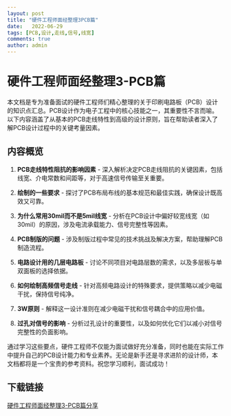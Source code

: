 ```yaml
---
layout: post
title: "硬件工程师面经整理3PCB篇"
date:   2022-06-29
tags: [PCB,设计,走线,信号,线宽]
comments: true
author: admin
---
```

# 硬件工程师面经整理3-PCB篇

本文档是专为准备面试的硬件工程师们精心整理的关于印刷电路板（PCB）设计的知识点汇总。PCB设计作为电子工程中的核心技能之一，其重要性不言而喻。以下内容涵盖了从基本的PCB走线特性到高级的设计原则，旨在帮助读者深入了解PCB设计过程中的关键考量因素。

## 内容概览

1. **PCB走线特性阻抗的影响因素** - 深入解析决定PCB走线阻抗的关键因素，包括线宽、介电常数和间距等，对于高速信号传输至关重要。
   
2. **绘制的一些要求** - 探讨了PCB布局布线的基本规范和最佳实践，确保设计既高效又可靠。
   
3. **为什么常用30mil而不是5mil线宽** - 分析在PCB设计中偏好较宽线宽（如30mil）的原因，涉及电流承载能力、信号完整性等因素。
   
4. **PCB制版的问题** - 涉及制版过程中常见的技术挑战及解决方案，帮助理解PCB制造流程。
   
5. **电路设计用的几层电路板** - 讨论不同项目对电路层数的需求，以及多层板与单双面板的选择依据。
   
6. **如何绘制高频信号走线** - 针对高频电路设计的特殊要求，提供策略以减少电磁干扰，保持信号纯净。
   
7. **3W原则** - 解释这一设计准则在减少电磁干扰和信号耦合中的应用价值。
   
8. **过孔对信号的影响** - 分析过孔设计的重要性，以及如何优化它们以减小对信号完整性的负面影响。

通过学习这些要点，硬件工程师不仅能为面试做好充分准备，同时也能在实际工作中提升自己的PCB设计能力和专业素养。无论是新手还是寻求进阶的设计师，本文档都将是一个宝贵的参考资料。祝您学习顺利，面试成功！

## 下载链接

[硬件工程师面经整理3-PCB篇分享](https://pan.quark.cn/s/31ae5d9c69d9)